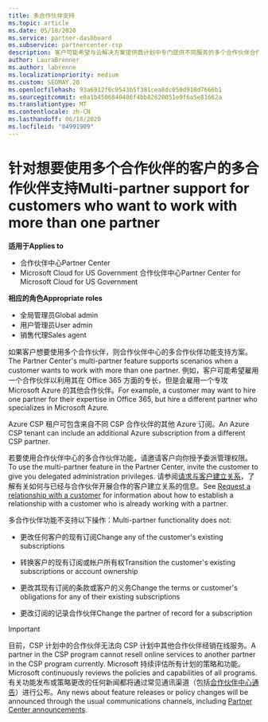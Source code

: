 ```yaml
---
title: 多合作伙伴支持
ms.topic: article
ms.date: 05/18/2020
ms.service: partner-dashboard
ms.subservice: partnercenter-csp
description: 客户可能希望与云解决方案提供商计划中专门提供不同服务的多个合作伙伴合作。
author: LauraBrenner
ms.author: labrenne
ms.localizationpriority: medium
ms.custom: SEOMAY.20
ms.openlocfilehash: 93a6912f0c0543b5f381cea8dc050d918d7666b1
ms.sourcegitcommit: e0a1b4506840486f4bb82620051e0f6a5e81662a
ms.translationtype: MT
ms.contentlocale: zh-CN
ms.lasthandoff: 06/18/2020
ms.locfileid: "84991909"
---
```

# <a name="multi-partner-support-for-customers-who-want-to-work-with-more-than-one-partner"></a><span data-ttu-id="708c5-103">针对想要使用多个合作伙伴的客户的多合作伙伴支持</span><span class="sxs-lookup"><span data-stu-id="708c5-103">Multi-partner support for customers who want to work with more than one partner</span></span>

<span data-ttu-id="708c5-104">**适用于**</span><span class="sxs-lookup"><span data-stu-id="708c5-104">**Applies to**</span></span>

-  <span data-ttu-id="708c5-105">合作伙伴中心</span><span class="sxs-lookup"><span data-stu-id="708c5-105">Partner Center</span></span>
-  <span data-ttu-id="708c5-106">Microsoft Cloud for US Government 合作伙伴中心</span><span class="sxs-lookup"><span data-stu-id="708c5-106">Partner Center for Microsoft Cloud for US Government</span></span>

<span data-ttu-id="708c5-107">**相应的角色**</span><span class="sxs-lookup"><span data-stu-id="708c5-107">**Appropriate roles**</span></span>
-   <span data-ttu-id="708c5-108">全局管理员</span><span class="sxs-lookup"><span data-stu-id="708c5-108">Global admin</span></span>
-   <span data-ttu-id="708c5-109">用户管理员</span><span class="sxs-lookup"><span data-stu-id="708c5-109">User admin</span></span>
-   <span data-ttu-id="708c5-110">销售代理</span><span class="sxs-lookup"><span data-stu-id="708c5-110">Sales agent</span></span>

<span data-ttu-id="708c5-111">如果客户想要使用多个合作伙伴，则合作伙伴中心的多合作伙伴功能支持方案。</span><span class="sxs-lookup"><span data-stu-id="708c5-111">The Partner Center's multi-partner feature supports scenarios when a customer wants to work with more than one partner.</span></span> <span data-ttu-id="708c5-112">例如，客户可能希望雇用一个合作伙伴以利用其在 Office 365 方面的专长，但是会雇用一个专攻 Microsoft Azure 的其他合作伙伴。</span><span class="sxs-lookup"><span data-stu-id="708c5-112">For example, a customer may want to hire one partner for their expertise in Office 365, but hire a different partner who specializes in Microsoft Azure.</span></span> 

<span data-ttu-id="708c5-113">Azure CSP 租户可包含来自不同 CSP 合作伙伴的其他 Azure 订阅。</span><span class="sxs-lookup"><span data-stu-id="708c5-113">An Azure CSP tenant can include an additional Azure subscription from a different CSP partner.</span></span>

<span data-ttu-id="708c5-114">若要使用合作伙伴中心的多合作伙伴功能，请邀请客户向你授予委派管理权限。</span><span class="sxs-lookup"><span data-stu-id="708c5-114">To use the multi-partner feature in the Partner Center, invite the customer to give you delegated administration privileges.</span></span> <span data-ttu-id="708c5-115">请参阅[请求与客户建立关系](request-a-relationship-with-a-customer.md)，了解有关如何与已经与合作伙伴开展合作的客户建立关系的信息。</span><span class="sxs-lookup"><span data-stu-id="708c5-115">See [Request a relationship with a customer](request-a-relationship-with-a-customer.md) for information about how to establish a relationship with a customer who is already working with a partner.</span></span>

<span data-ttu-id="708c5-116">多合作伙伴功能不支持以下操作：</span><span class="sxs-lookup"><span data-stu-id="708c5-116">Multi-partner functionality does not:</span></span>

- <span data-ttu-id="708c5-117">更改任何客户的现有订阅</span><span class="sxs-lookup"><span data-stu-id="708c5-117">Change any of the customer's existing subscriptions</span></span>

- <span data-ttu-id="708c5-118">转换客户的现有订阅或帐户所有权</span><span class="sxs-lookup"><span data-stu-id="708c5-118">Transition the customer's existing subscriptions or account ownership</span></span>

- <span data-ttu-id="708c5-119">更改其现有订阅的条款或客户的义务</span><span class="sxs-lookup"><span data-stu-id="708c5-119">Change the terms or customer's obligations for any of their existing subscriptions</span></span>

- <span data-ttu-id="708c5-120">更改订阅的记录合作伙伴</span><span class="sxs-lookup"><span data-stu-id="708c5-120">Change the partner of record for a subscription</span></span>

> [!IMPORTANT]  
> <span data-ttu-id="708c5-121">目前，CSP 计划中的合作伙伴无法向 CSP 计划中其他合作伙伴经销在线服务。</span><span class="sxs-lookup"><span data-stu-id="708c5-121">A partner in the CSP program cannot resell online services to another partner in the CSP program currently.</span></span> <span data-ttu-id="708c5-122">Microsoft 持续评估所有计划的策略和功能。</span><span class="sxs-lookup"><span data-stu-id="708c5-122">Microsoft continuously reviews the policies and capabilities of all programs.</span></span> <span data-ttu-id="708c5-123">有关功能发布或策略更改的任何新闻都将通过常见通讯渠道（包括[合作伙伴中心通告](announcements/index.md)）进行公布。</span><span class="sxs-lookup"><span data-stu-id="708c5-123">Any news about feature releases or policy changes will be announced through the usual communications channels, including [Partner Center announcements](announcements/index.md).</span></span>






